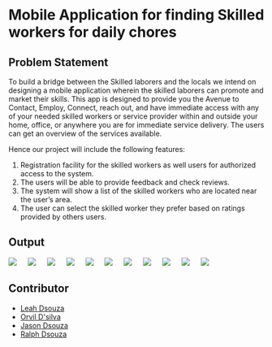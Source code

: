 # Mobile Application for finding Skilled workers for daily chores

## Problem Statement

To build a bridge between the Skilled laborers and the locals we intend on designing a mobile application wherein the skilled laborers can promote and market their skills. This app is designed to provide you the Avenue to Contact, Employ, Connect, reach out, and have immediate access with any of your needed skilled workers or service provider within and outside your home, office, or anywhere you are for immediate service delivery. The users can get an overview of the services available. 

Hence our project will include the following features:

1. Registration facility for the skilled workers as well users for authorized access to the system.
2. The users will be able to provide feedback and check reviews.
3. The system will show a list of the skilled workers who are located near the user’s area.
4. The user can select the skilled worker they prefer based on ratings provided by others users.


## Output

![](images/1.png)
&emsp;
![](images/2.png)
&emsp;
![](images/3.png)
&emsp;
![](images/4.png)
&emsp;
![](images/5.png)
&emsp;
![](images/6.png)
&emsp;
![](images/7.png)
&emsp;
![](images/8.png)
&emsp;
![](images/9.png)
&emsp;
![](images/10.png)
&emsp;
![](images/11.png)


## Contributor

- [Leah Dsouza](https://github.com/leahdsouza)
- [Orvil D'silva](https://github.com/orvil1026)
- [Jason Dsouza](https://github.com/JasonD13)
- [Ralph Dsouza](https://github.com/RD0410)

